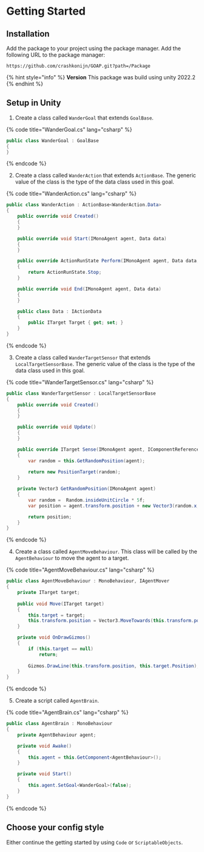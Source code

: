# Getting Started

## Installation
Add the package to your project using the package manager. Add the following URL to the package manager:
```
https://github.com/crashkonijn/GOAP.git?path=/Package
```

{% hint style="info" %}
**Version** This package was build using unity 2022.2
{% endhint %}

## Setup in Unity

1. Create a class called `WanderGoal` that extends `GoalBase`.

{% code title="WanderGoal.cs" lang="csharp" %}
```csharp
public class WanderGoal : GoalBase
{
}
```
{% endcode %}

2. Create a class called `WanderAction` that extends `ActionBase`. The generic value of the class is the type of the data class used in this goal.

{% code title="WanderAction.cs" lang="csharp" %}
```csharp
public class WanderAction : ActionBase<WanderAction.Data>
{
    public override void Created()
    {
    }

    public override void Start(IMonoAgent agent, Data data)
    {
    }

    public override ActionRunState Perform(IMonoAgent agent, Data data, ActionContext context)
    {
        return ActionRunState.Stop;
    }

    public override void End(IMonoAgent agent, Data data)
    {
    }

    public class Data : IActionData
    {
        public ITarget Target { get; set; }
    }
}
```
{% endcode %}

3. Create a class called `WanderTargetSensor` that extends `LocalTargetSensorBase`. The generic value of the class is the type of the data class used in this goal.

{% code title="WanderTargetSensor.cs" lang="csharp" %}
```csharp
public class WanderTargetSensor : LocalTargetSensorBase
{
    public override void Created()
    {
    }

    public override void Update()
    {
    }

    public override ITarget Sense(IMonoAgent agent, IComponentReference references)
    {
        var random = this.GetRandomPosition(agent);
        
        return new PositionTarget(random);
    }

    private Vector3 GetRandomPosition(IMonoAgent agent)
    {
        var random =  Random.insideUnitCircle * 5f;
        var position = agent.transform.position + new Vector3(random.x, 0f, random.y);

        return position;
    }
}
```
{% endcode %}

4. Create a class called `AgentMoveBehaviour`. This class will be called by the `AgentBehaviour` to move the agent to a target.

{% code title="AgentMoveBehaviour.cs" lang="csharp" %}
```csharp
public class AgentMoveBehaviour : MonoBehaviour, IAgentMover
{
    private ITarget target;
    
    public void Move(ITarget target)
    {
        this.target = target;
        this.transform.position = Vector3.MoveTowards(this.transform.position, new Vector3(this.target.Position.x, this.transform.position.y, this.target.Position.z), Time.deltaTime);
    }

    private void OnDrawGizmos()
    {
        if (this.target == null)
            return;
        
        Gizmos.DrawLine(this.transform.position, this.target.Position);
    }
}
```
{% endcode %}

5. Create a script called `AgentBrain`.

{% code title="AgentBrain.cs" lang="csharp" %}
```csharp
public class AgentBrain : MonoBehaviour
{
    private AgentBehaviour agent;

    private void Awake()
    {
        this.agent = this.GetComponent<AgentBehaviour>();
    }

    private void Start()
    {
        this.agent.SetGoal<WanderGoal>(false);
    }
}
```
{% endcode %}

## Choose your config style
Either continue the getting started by using `Code` or `ScriptableObjects`.